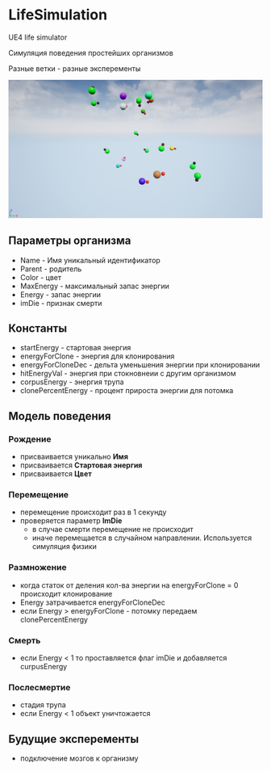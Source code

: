 # LifeSimulation
UE4 life simulator

Симуляция поведения простейших организмов

Разные ветки - разные эксперементы

![Image of Yaktocat](https://raw.githubusercontent.com/elexfreeman/LifeSimulation/master/Screens/2019-03-09_15-49-20.png)

## Параметры организма
* Name - Имя уникальный идентификатор
* Parent - родитель
* Color - цвет 
* MaxEnergy - максимальный запас энергии
* Energy - запас энергии 
* imDie - признак смерти

## Константы
* startEnergy - стартовая энергия
* energyForClone - энергия для клонирования
* energyForCloneDec - дельта уменьшения энергии при клонировании
* hitEnergyVal - энергия при стокновнеии с другим организмом
* corpusEnergy - энергия трупа
* clonePercentEnergy - процент прироста энергии для потомка


## Модель поведения
### Рождение
- присваивается уникально **Имя**
- присваивается **Стартовая энергия**
- присваивается **Цвет**
### Перемещение
- перемещение происходит раз в 1 секунду
- проверяется параметр **ImDie**
  - в случае смерти перемещение не происходит
  - иначе перемещается в случайном направлении. Используется симуляция физики
### Размножение
- когда статок от деления кол-ва энергии на energyForClone = 0 происходит клонирование
- Energy затрачивается energyForCloneDec
- если Energy > energyForClone - потомку передаем  clonePercentEnergy
### Смерть
- если Energy < 1 то проставляется флаг imDie и добавляется curpusEnergy
### Послесмертие
- стадия трупа
- если Energy < 1 объект уничтожается


## Будущие эксперементы
* подключение мозгов к организму


